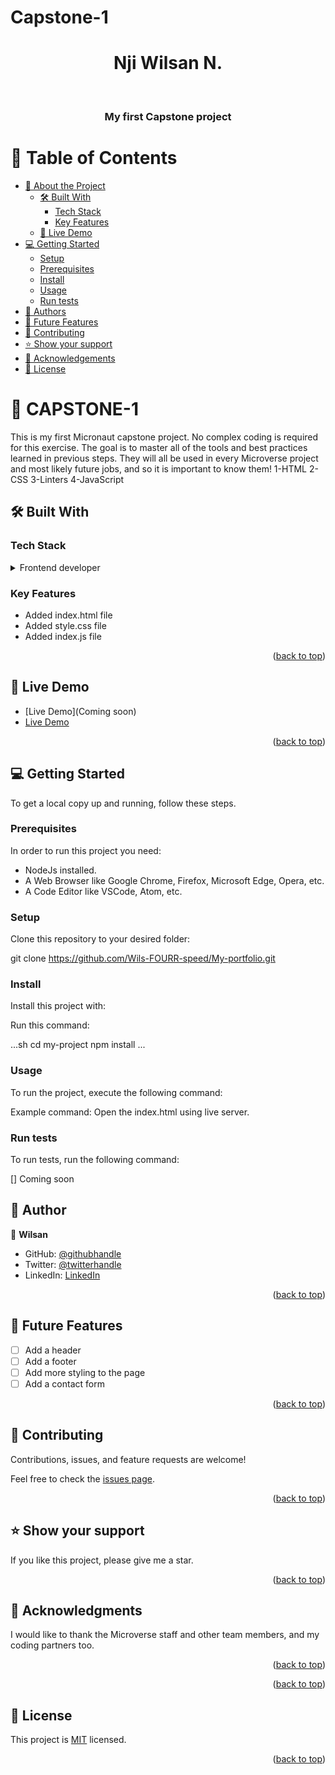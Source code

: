 # Capstone-1
<a name="readme-top"></a>

<div align="center">

  # Nji Wilsan N.
  <br/>

  <h3><b>My first Capstone project</b></h3>

</div>


# 📗 Table of Contents

- [📖 About the Project](#about-project)
  - [🛠 Built With](#built-with)
    - [Tech Stack](#tech-stack)
    - [Key Features](#key-features)
  - [🚀 Live Demo](#live-demo)
- [💻 Getting Started](#getting-started)
  - [Setup](#setup)
  - [Prerequisites](#prerequisites)
  - [Install](#install)
  - [Usage](#usage)
  - [Run tests](#run-tests)
- [👥 Authors](#authors)
- [🔭 Future Features](#future-features)
- [🤝 Contributing](#contributing)
- [⭐️ Show your support](#support)
- [🙏 Acknowledgements](#acknowledgements)
- [📝 License](#license)


# 📖 CAPSTONE-1

This is my first Micronaut capstone project. No complex coding is required for this exercise. The goal is to master all of the tools and best practices learned in previous steps. They will all be used in every Microverse project and most likely future jobs, and so it is important to know them!
1-HTML
2-CSS
3-Linters
4-JavaScript


## 🛠 Built With <a name="built-with"></a>

### Tech Stack <a name="tech-stack"></a>


<details>
  <summary>Frontend developer</summary>
  <ul>
    <li>HTML</li>
    <li>CSS</li>
    <li>js</li>
  </ul>
</details>


### Key Features <a name="key-features"></a>

- Added index.html file
- Added style.css file
- Added index.js file

<p align="right">(<a href="#readme-top">back to top</a>)</p>


## 🚀 Live Demo <a name="live-demo"></a>

- [Live Demo](Coming soon)
- [Live Demo](https://wils-fourr-speed.github.io/Capstone-1/)

<p align="right">(<a href="#">back to top</a>)</p>


## 💻 Getting Started <a name="getting-started"></a>

To get a local copy up and running, follow these steps.

### Prerequisites

In order to run this project you need:

- NodeJs installed.
- A Web Browser like Google Chrome, Firefox, Microsoft Edge, Opera, etc.
- A Code Editor like VSCode, Atom, etc.

### Setup

Clone this repository to your desired folder:

git clone https://github.com/Wils-FOURR-speed/My-portfolio.git

### Install

Install this project with:

Run this command:

...sh
  cd my-project
  npm install
  ...


### Usage

To run the project, execute the following command:

Example command:
Open the index.html using live server.

### Run tests

To run tests, run the following command:

[] Coming soon



## 👥 Author <a name="Wilsan"></a>


👤 **Wilsan**

- GitHub: [@githubhandle](https://github.com/Wils-FOURR-speed)
- Twitter: [@twitterhandle](https://twitter.com/WFourrspeed)
- LinkedIn: [LinkedIn](https://www.linkedin.com/in/nji-wilsan-ndenge-47b7a826a/)


<p align="right">(<a href="#readme-top">back to top</a>)</p>


## 🔭 Future Features <a name="future-features"></a>


- [ ] Add a header
- [ ] Add a footer
- [ ] Add more styling to the page
- [ ] Add a contact form

<p align="right">(<a href="#readme-top">back to top</a>)</p>


## 🤝 Contributing <a name="contributing"></a>

Contributions, issues, and feature requests are welcome!

Feel free to check the [issues page](../../issues/).

<p align="right">(<a href="#readme-top">back to top</a>)</p>

## ⭐️ Show your support <a name="support"></a>


If you like this project, please give me a star.

<p align="right">(<a href="#readme-top">back to top</a>)</p>


## 🙏 Acknowledgments <a name="acknowledgements"></a>



I would like to thank the Microverse staff and other team members, and my coding partners too.

<p align="right">(<a href="#readme-top">back to top</a>)</p>



<p align="right">(<a href="#readme-top">back to top</a>)</p>



## 📝 License <a name="license"></a>

This project is [MIT](./LICENSE) licensed.


<p align="right">(<a href="#readme-top">back to top</a>)</p>